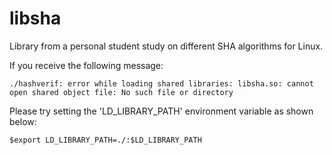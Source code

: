 # libsha
Library from a personal student study on different SHA algorithms for Linux.

If you receive the following message:
```
./hashverif: error while loading shared libraries: libsha.so: cannot open shared object file: No such file or directory
```
Please try setting the 'LD_LIBRARY_PATH' environment variable as shown below:
```
$export LD_LIBRARY_PATH=./:$LD_LIBRARY_PATH
```